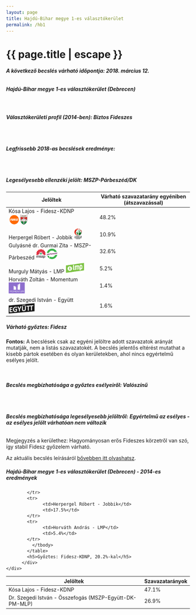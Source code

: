 ```yaml
---
layout: page
title: Hajdú-Bihar megye 1-es választókerület
permalink: /hb1
---
```


<h1 class="page-title">{{ page.title | escape }}</h1>

<div class="section">
    <div class="row">
          <div class="col s12"><h6><span><strong>A következő becslés várható időpontja: 2018. március 12.</strong></span></h6>
		  <h5>Hajdú-Bihar megye 1-es választókerület (Debrecen)</h5>
<br/><h6><strong>Választókerületi profil (2014-ben): <span id="profil">Biztos Fideszes</span></strong></h6>
<br/>
<h6><strong>Legfrissebb 2018-as becslések eredménye:</strong></h6><br/>
			<h5><strong>Legesélyesebb ellenzéki jelölt: <span id="masodik">MSZP-Párbeszéd/DK </span><span id="esely2"></span><span></span></strong></h5>
<table class="striped">
              <thead>
                <tr>
                    <th>Jelöltek</th>
                    <th>Várható szavazatarány egyéniben (átszavazással)</th>
                </tr>
              </thead>
              <tbody>
             <tr>
                  <td>Kósa Lajos - Fidesz-KDNP <img src="images/fideszkdnp_logo.png" style="width:55px;height:30px;"></td>
				  <td id="id_fidesz">48.2%</td>
			</tr>
			<tr><td>Herpergel Róbert - Jobbik <img src="images/jobbik_logo.png" style="width:23px;height:30px;"></td><td id="id_jobbik">10.9%</td></tr>
<tr>
                  <td>Gulyásné dr. Gurmai Zita - MSZP-Párbeszéd <img src="images/mszpparbeszed_logo.png" style="width:60px;height:30px;"></td>
				  <td id="id_baloldal">32.6%</td>
			</tr>
			<tr>
                  <td>Murguly Mátyás - LMP <img src="images/lmp_logo.png" style="width:52px;height:30px;"></td>
				  <td id="lmp">5.2%</td>
			</tr>
			<tr>
				  <td>Horváth Zoltán - Momentum <img src="images/momentum_logo.png" style="width:44px;height:30px;"></td>
				  <td id="id_momentum">1.4%</td>
			</tr>
<tr>
<td>dr. Szegedi István -  Együtt <img src="images/egyutt_logo2.png" style="width:71px;height:30px;"></td>
<td id="id_egyutt">1.6%</td>
</tr>                
              </tbody>
            </table><h5>Várható győztes: <span id="gyoztes">Fidesz </span><span id="esely"></span><span></span></h5>
			
			
<p><strong>Fontos:</strong> A becslések csak az egyéni jelöltre adott szavazatok arányát mutatják, nem a listás szavazatokét. A becslés jelentős eltérést mutathat a kisebb pártok esetében és olyan kerületekben, ahol nincs egyértelmű esélyes jelölt.</p>
<br/>
			<h6><strong>Becslés megbízhatósága a győztes esélyeiről: Valószínű</strong> </h6>
<br/><h6><strong>Becslés megbízhatósága legesélyesebb jelöltről:</strong> <strong><span id="biztos_jelolt">Egyértelmű az esélyes - az esélyes jelölt várhatóan nem változik</span></strong></h6>
<p>Megjegyzés a kerülethez: Hagyományosan erős Fideszes körzetről van szó, így stabil Fidesz győzelem várható.</p>
<p>Az aktuális becslés leírásáról <a href="../metodologia#0305">bővebben itt olvashatsz</a>.</p>
          </div>
    </div>
</div>

<div class="section">
    <div class="row">
          <div class="col s12">
		  <h5>Hajdú-Bihar megye 1-es választókerület (Debrecen) - 2014-es eredmények</h5>
            <table class="striped">
              <thead>
                <tr>
                    <th>Jelöltek</th>
                    <th>Szavazatarányok</th>
                </tr>
              </thead>
              <tbody>
             <tr>
                  <td>Kósa Lajos - Fidesz-KDNP</td>
				  <td>47.1%</td>
			</tr>
			<tr>
			      <td>Dr. Szegedi István - Összefogás (MSZP-Együtt-DK-PM-MLP)</td>
				  <td>26.9%</td>
			      
			</tr>
			<tr>
			      <td>Herpergel Róbert - Jobbik</td>
				  <td>17.5%</td>
			</tr>
			<tr>
				  <td>Horváth András - LMP</td>
				  <td>5.4%</td>
			</tr>                
              </tbody>
            </table>
			<h5>Győztes: Fidesz-KDNP, 20.2%-kal</h5>
          </div>
    </div>
</div>
